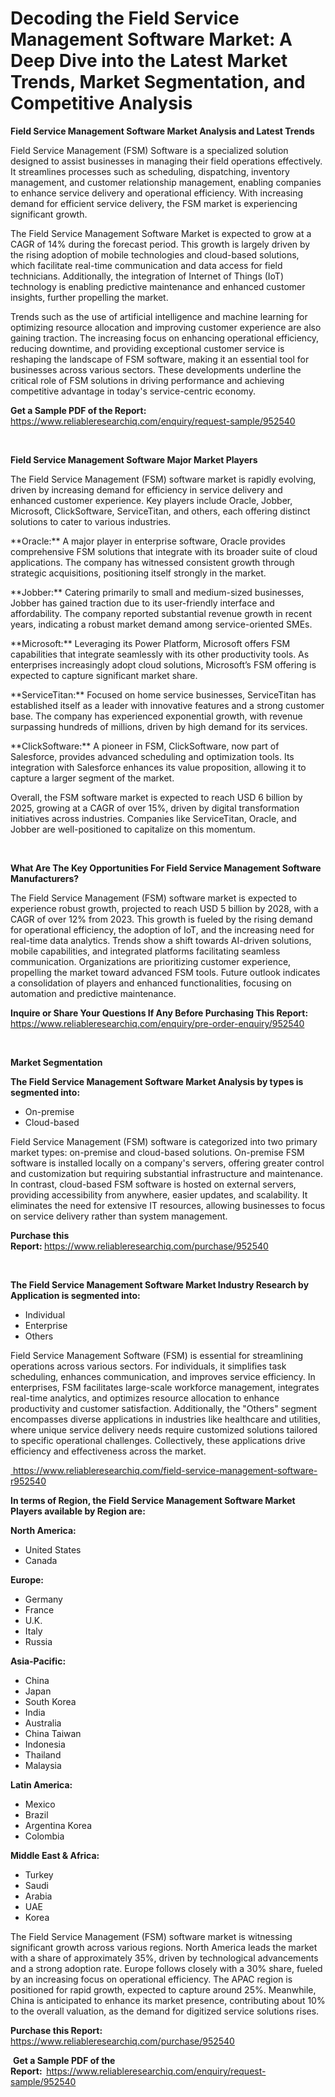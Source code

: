 <p><h1>Decoding the Field Service Management Software Market: A Deep Dive into the Latest Market Trends, Market Segmentation, and Competitive Analysis</h1></p><p><strong>Field Service Management Software Market Analysis and Latest Trends</strong></p>
<p><p>Field Service Management (FSM) Software is a specialized solution designed to assist businesses in managing their field operations effectively. It streamlines processes such as scheduling, dispatching, inventory management, and customer relationship management, enabling companies to enhance service delivery and operational efficiency. With increasing demand for efficient service delivery, the FSM market is experiencing significant growth.</p><p>The Field Service Management Software Market is expected to grow at a CAGR of 14% during the forecast period. This growth is largely driven by the rising adoption of mobile technologies and cloud-based solutions, which facilitate real-time communication and data access for field technicians. Additionally, the integration of Internet of Things (IoT) technology is enabling predictive maintenance and enhanced customer insights, further propelling the market.</p><p>Trends such as the use of artificial intelligence and machine learning for optimizing resource allocation and improving customer experience are also gaining traction. The increasing focus on enhancing operational efficiency, reducing downtime, and providing exceptional customer service is reshaping the landscape of FSM software, making it an essential tool for businesses across various sectors. These developments underline the critical role of FSM solutions in driving performance and achieving competitive advantage in today's service-centric economy.</p></p>
<p><strong>Get a Sample PDF of the Report:&nbsp;</strong> <a href="https://www.reliableresearchiq.com/enquiry/request-sample/952540?utm_campaign=3201&utm_medium=2&utm_source=Github&utm_content=ia&utm_term=17042025&utm_id=field-service-management-software">https://www.reliableresearchiq.com/enquiry/request-sample/952540</a></p>
<p>&nbsp;</p>
<p><strong>Field Service Management Software Major Market Players</strong></p>
<p><p>The Field Service Management (FSM) software market is rapidly evolving, driven by increasing demand for efficiency in service delivery and enhanced customer experience. Key players include Oracle, Jobber, Microsoft, ClickSoftware, ServiceTitan, and others, each offering distinct solutions to cater to various industries.</p><p>**Oracle:** A major player in enterprise software, Oracle provides comprehensive FSM solutions that integrate with its broader suite of cloud applications. The company has witnessed consistent growth through strategic acquisitions, positioning itself strongly in the market.</p><p>**Jobber:** Catering primarily to small and medium-sized businesses, Jobber has gained traction due to its user-friendly interface and affordability. The company reported substantial revenue growth in recent years, indicating a robust market demand among service-oriented SMEs.</p><p>**Microsoft:** Leveraging its Power Platform, Microsoft offers FSM capabilities that integrate seamlessly with its other productivity tools. As enterprises increasingly adopt cloud solutions, Microsoft’s FSM offering is expected to capture significant market share.</p><p>**ServiceTitan:** Focused on home service businesses, ServiceTitan has established itself as a leader with innovative features and a strong customer base. The company has experienced exponential growth, with revenue surpassing hundreds of millions, driven by high demand for its services.</p><p>**ClickSoftware:** A pioneer in FSM, ClickSoftware, now part of Salesforce, provides advanced scheduling and optimization tools. Its integration with Salesforce enhances its value proposition, allowing it to capture a larger segment of the market.</p><p>Overall, the FSM software market is expected to reach USD 6 billion by 2025, growing at a CAGR of over 15%, driven by digital transformation initiatives across industries. Companies like ServiceTitan, Oracle, and Jobber are well-positioned to capitalize on this momentum.</p></p>
<p>&nbsp;</p>
<p><strong>What Are The Key Opportunities For Field Service Management Software Manufacturers?</strong></p>
<p><p>The Field Service Management (FSM) software market is expected to experience robust growth, projected to reach USD 5 billion by 2028, with a CAGR of over 12% from 2023. This growth is fueled by the rising demand for operational efficiency, the adoption of IoT, and the increasing need for real-time data analytics. Trends show a shift towards AI-driven solutions, mobile capabilities, and integrated platforms facilitating seamless communication. Organizations are prioritizing customer experience, propelling the market toward advanced FSM tools. Future outlook indicates a consolidation of players and enhanced functionalities, focusing on automation and predictive maintenance.</p></p>
<p><strong>Inquire or Share Your Questions If Any Before Purchasing This Report:</strong> <a href="https://www.reliableresearchiq.com/enquiry/pre-order-enquiry/952540?utm_campaign=3201&utm_medium=2&utm_source=Github&utm_content=ia&utm_term=17042025&utm_id=field-service-management-software">https://www.reliableresearchiq.com/enquiry/pre-order-enquiry/952540</a></p>
<p>&nbsp;</p>
<p><strong>Market Segmentation</strong></p>
<p><strong>The Field Service Management Software Market Analysis by types is segmented into:</strong></p>
<p><ul><li>On-premise</li><li>Cloud-based</li></ul></p>
<p><p>Field Service Management (FSM) software is categorized into two primary market types: on-premise and cloud-based solutions. On-premise FSM software is installed locally on a company's servers, offering greater control and customization but requiring substantial infrastructure and maintenance. In contrast, cloud-based FSM software is hosted on external servers, providing accessibility from anywhere, easier updates, and scalability. It eliminates the need for extensive IT resources, allowing businesses to focus on service delivery rather than system management.</p></p>
<p><strong>Purchase this Report:&nbsp;</strong><a href="https://www.reliableresearchiq.com/purchase/952540?utm_campaign=3201&utm_medium=2&utm_source=Github&utm_content=ia&utm_term=17042025&utm_id=field-service-management-software">https://www.reliableresearchiq.com/purchase/952540</a></p>
<p>&nbsp;</p>
<p><strong>The Field Service Management Software Market Industry Research by Application is segmented into:</strong></p>
<p><ul><li>Individual</li><li>Enterprise</li><li>Others</li></ul></p>
<p><p>Field Service Management Software (FSM) is essential for streamlining operations across various sectors. For individuals, it simplifies task scheduling, enhances communication, and improves service efficiency. In enterprises, FSM facilitates large-scale workforce management, integrates real-time analytics, and optimizes resource allocation to enhance productivity and customer satisfaction. Additionally, the "Others" segment encompasses diverse applications in industries like healthcare and utilities, where unique service delivery needs require customized solutions tailored to specific operational challenges. Collectively, these applications drive efficiency and effectiveness across the market.</p></p>
<p><a href="https://www.reliableresearchiq.com/field-service-management-software-r952540?utm_campaign=3201&utm_medium=2&utm_source=Github&utm_content=ia&utm_term=17042025&utm_id=field-service-management-software">&nbsp;https://www.reliableresearchiq.com/field-service-management-software-r952540</a></p>
<p><strong>In terms of Region, the Field Service Management Software Market Players available by Region are:</strong></p>
<p>
    <p> <strong> North America: </strong>
        <ul>
            <li>United States</li>
            <li>Canada</li>
        </ul>
        </p> 
    <p> <strong> Europe: </strong>
        <ul>
            <li>Germany</li>
            <li>France</li>
            <li>U.K.</li>
            <li>Italy</li>
            <li>Russia</li>
        </ul>
        </p> 
    <p> <strong> Asia-Pacific: </strong>
        <ul>
            <li>China</li>
            <li>Japan</li>
            <li>South Korea</li>
            <li>India</li>
            <li>Australia</li>
            <li>China Taiwan</li>
            <li>Indonesia</li>
            <li>Thailand</li>
            <li>Malaysia</li>
        </ul>
        </p> 
    <p> <strong> Latin America: </strong>
        <ul>
            <li>Mexico</li>
            <li>Brazil</li>
            <li>Argentina Korea</li>
            <li>Colombia</li>
        </ul>
        </p> 
    <p> <strong> Middle East & Africa: </strong>
        <ul>
            <li>Turkey</li>
            <li>Saudi</li>
            <li>Arabia</li>
            <li>UAE</li>
            <li>Korea</li>
        </ul>
    </p>
    </p>
<p><p>The Field Service Management (FSM) software market is witnessing significant growth across various regions. North America leads the market with a share of approximately 35%, driven by technological advancements and a strong adoption rate. Europe follows closely with a 30% share, fueled by an increasing focus on operational efficiency. The APAC region is positioned for rapid growth, expected to capture around 25%. Meanwhile, China is anticipated to enhance its market presence, contributing about 10% to the overall valuation, as the demand for digitized service solutions rises.</p></p>
<p><strong>Purchase this Report: </strong><a href="https://www.reliableresearchiq.com/purchase/952540?utm_campaign=3201&utm_medium=2&utm_source=Github&utm_content=ia&utm_term=17042025&utm_id=field-service-management-software">https://www.reliableresearchiq.com/purchase/952540</a></p>
<p>&nbsp;<strong>Get a Sample PDF of the Report:&nbsp;&nbsp;</strong><a href="https://www.reliableresearchiq.com/enquiry/request-sample/952540?utm_campaign=3201&utm_medium=2&utm_source=Github&utm_content=ia&utm_term=17042025&utm_id=field-service-management-software">https://www.reliableresearchiq.com/enquiry/request-sample/952540</a></p>
<p><strong></strong></p>
<p><p></p><p></p><p></p></p>